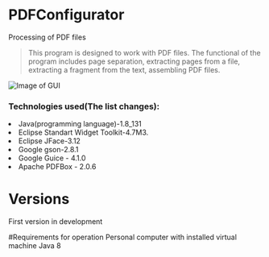 # PDFConfigurator
Processing of PDF files

>This program is designed to work with PDF files. 
The functional of the program includes page separation, 
extracting pages from a file, extracting a fragment from the text, assembling PDF files.

![Image of GUI](https://pbs.twimg.com/media/DBUbSfnW0AEFmgx.jpg:large)

### Technologies used(The list changes):
<li> Java(programming language)-1.8_131
<li> Eclipse Standart Widget Toolkit-4.7M3.
<li> Eclipse JFace-3.12
<li> Google gson-2.8.1
<li> Google Guice - 4.1.0
<li> Apache PDFBox - 2.0.6

# Versions
First version in development

#Requirements for operation
Personal computer with installed virtual machine Java 8

